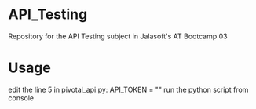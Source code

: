 # API_Testing
Repository for the API Testing subject in Jalasoft's AT Bootcamp 03

# Usage
edit the line 5 in pivotal_api.py: API_TOKEN = "<YourTokenHere>"
run the python script from console
  

  
